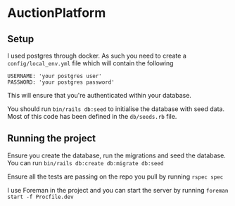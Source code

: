 # AuctionPlatform

## Setup
I used postgres through docker. As such you need to create a `config/local_env.yml` file which will contain the following
```
USERNAME: 'your postgres user'
PASSWORD: 'your postgres password'
```
This will ensure that you're authenticated within your database. 

You should run `bin/rails db:seed` to initialise the database with seed data. Most of this code has been defined in the `db/seeds.rb` file.

## Running the project
Ensure you create the database, run the migrations and seed the database. You can run `bin/rails db:create db:migrate db:seed`

Ensure all the tests are passing on the repo you pull by running `rspec spec`

I use Foreman in the project and you can start the server by running `foreman start -f Procfile.dev`